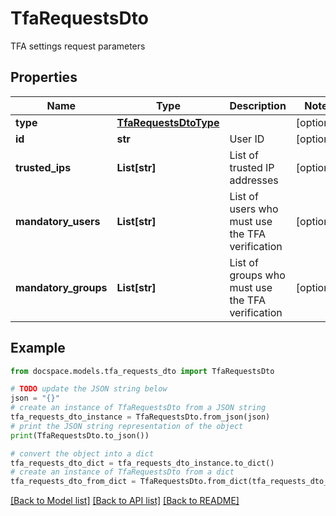 # TfaRequestsDto

TFA settings request parameters

## Properties

Name | Type | Description | Notes
------------ | ------------- | ------------- | -------------
**type** | [**TfaRequestsDtoType**](TfaRequestsDtoType.md) |  | [optional] 
**id** | **str** | User ID | [optional] 
**trusted_ips** | **List[str]** | List of trusted IP addresses | [optional] 
**mandatory_users** | **List[str]** | List of users who must use the TFA verification | [optional] 
**mandatory_groups** | **List[str]** | List of groups who must use the TFA verification | [optional] 

## Example

```python
from docspace.models.tfa_requests_dto import TfaRequestsDto

# TODO update the JSON string below
json = "{}"
# create an instance of TfaRequestsDto from a JSON string
tfa_requests_dto_instance = TfaRequestsDto.from_json(json)
# print the JSON string representation of the object
print(TfaRequestsDto.to_json())

# convert the object into a dict
tfa_requests_dto_dict = tfa_requests_dto_instance.to_dict()
# create an instance of TfaRequestsDto from a dict
tfa_requests_dto_from_dict = TfaRequestsDto.from_dict(tfa_requests_dto_dict)
```
[[Back to Model list]](../README.md#documentation-for-models) [[Back to API list]](../README.md#documentation-for-api-endpoints) [[Back to README]](../README.md)


